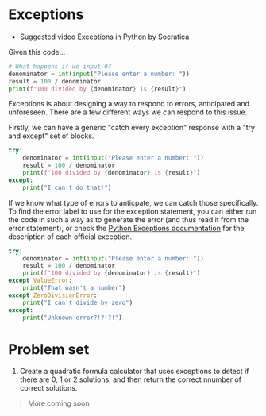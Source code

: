 # Exceptions

* Suggested video [Exceptions in Python](https://www.youtube.com/watch?v=nlCKrKGHSSk&list=PLi01XoE8jYohWFPpC17Z-wWhPOSuh8Er-&index=31) by Socratica

Given this code...

```python
# What happens if we input 0?
denominator = int(input("Please enter a number: "))
result = 100 / denominator
print(f"100 divided by {denominator} is {result}")
```

Exceptions is about designing a way to respond to errors, anticipated and unforeseen. There are a few different ways we can respond to this issue.

Firstly, we can have a generic "catch every exception" response with a "try and except" set of blocks.

```python
try:    
    denominator = int(input("Please enter a number: "))
    result = 100 / denominator
    print(f"100 divided by {denominator} is {result}")
except:
    print("I can't do that!")
```

If we know what type of errors to anticpate, we can catch those specifically.  To find the error label to use for the exception statement, you can either run the code in such a way as to generate the error (and thus read it from the error statement), or check the [Python Exceptions documentation](https://docs.python.org/3/library/exceptions.html) for the description of each official exception.

```python
try:
    denominator = int(input("Please enter a number: "))
    result = 100 / denominator
    print(f"100 divided by {denominator} is {result}")
except ValueError:
    print("That wasn't a number")
except ZeroDivisionError:
    print("I can't divide by zero")
except:
    print("Unknown error?!?!?!")
```

# Problem set

1. Create a quadratic formula calculator that uses exceptions to detect if there are 0, 1 or 2 solutions; and then return the correct nnumber of correct solutions.

> More coming soon
